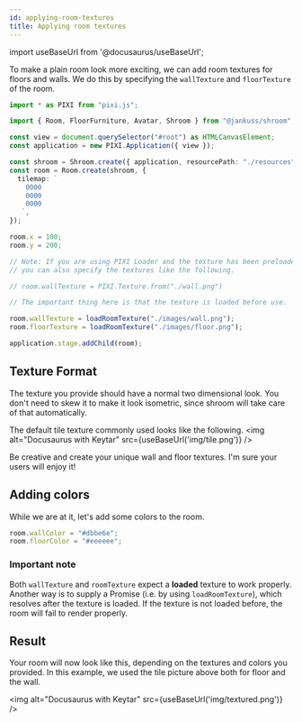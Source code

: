 ```yaml
---
id: applying-room-textures
title: Applying room textures
---
```


import useBaseUrl from '@docusaurus/useBaseUrl';

To make a plain room look more exciting, we can add room textures for floors and walls.
We do this by specifying the `wallTexture` and `floorTexture` of the room.

```ts
import * as PIXI from "pixi.js";

import { Room, FloorFurniture, Avatar, Shroom } from "@jankuss/shroom";

const view = document.querySelector("#root") as HTMLCanvasElement;
const application = new PIXI.Application({ view });

const shroom = Shroom.create({ application, resourcePath: "./resources" });
const room = Room.create(shroom, {
  tilemap: `
    0000
    0000
    0000
   `,
});

room.x = 100;
room.y = 200;

// Note: If you are using PIXI Loader and the texture has been preloaded,
// you can also specify the textures like the following.

// room.wallTexture = PIXI.Texture.from("./wall.png")

// The important thing here is that the texture is loaded before use.

room.wallTexture = loadRoomTexture("./images/wall.png");
room.floorTexture = loadRoomTexture("./images/floor.png");

application.stage.addChild(room);
```

## Texture Format

The texture you provide should have a normal two dimensional look. You don't need to skew it to make it look isometric, since shroom will take care of that automatically.

The default tile texture commonly used looks like the following.
<img alt="Docusaurus with Keytar" src={useBaseUrl('img/tile.png')} />

Be creative and create your unique wall and floor textures. I'm sure your users will enjoy it!

## Adding colors

While we are at it, let's add some colors to the room.

```ts
room.wallColor = "#dbbe6e";
room.floorColor = "#eeeeee";
```

### Important note

Both `wallTexture` and `roomTexture` expect a **loaded** texture to work properly.
Another way is to supply a Promise (i.e. by using `loadRoomTexture`),
which resolves after the texture is loaded. If the texture is not loaded before, the room will fail to render properly.

## Result

Your room will now look like this, depending on the textures and colors you provided.
In this example, we used the tile picture above both for floor and the wall.

<img alt="Docusaurus with Keytar" src={useBaseUrl('img/textured.png')} />
